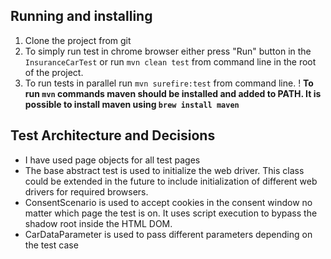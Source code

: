 ## Running and installing
1. Clone the project from git
2. To simply run test in chrome browser either press "Run" button in the `InsuranceCarTest` or run `mvn clean test` from command line in the root of the project.
3. To run tests in parallel run `mvn surefire:test` from command line.
   ! **To run `mvn` commands maven should be installed and added to PATH. It is possible to install maven using `brew install maven`**

## Test Architecture and Decisions
* I have used page objects for all test pages
* The base abstract test is used to initialize the web driver. This class could be extended in the future to include initialization of different web drivers for required browsers.
* ConsentScenario is used to accept cookies in the consent window no matter which page the test is on. It uses script execution to bypass the shadow root inside the HTML DOM.
* CarDataParameter is used to pass different parameters depending on the test case